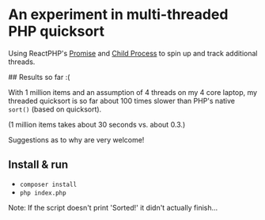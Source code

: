 # An experiment in multi-threaded PHP quicksort

Using ReactPHP's [Promise](https://reactphp.org/promise/) and [Child Process](https://github.com/reactphp/child-process) to spin up and track additional threads.

## Results so far :(

With 1 million items and an assumption of 4 threads on my 4 core laptop, my threaded quicksort is so far about 100 times slower than PHP's native `sort()` (based on quicksort).

(1 million items takes about 30 seconds vs. about 0.3.)

Suggestions as to why are very welcome!

## Install & run

* `composer install`
* `php index.php`

Note: If the script doesn't print 'Sorted!' it didn't actually finish...
